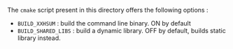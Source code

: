 

The `cmake` script present in this directory offers the following options :

- `BUILD_XXHSUM` : build the command line binary. ON by default
- `BUILD_SHARED_LIBS` : build a dynamic library. OFF by default, builds static library instead.
